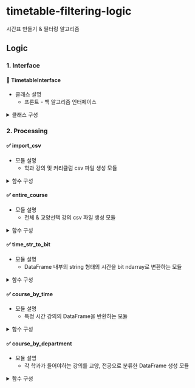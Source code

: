 # timetable-filtering-logic
시간표 만들기 & 필터링 알고리즘

## Logic

### 1. Interface
#### 🔁 TimetableInterface
- 클래스 설명
  - 프론트 - 백 알고리즘 인터페이스

<details>
  <summary>클래스 구성</summary>
  
  ##### __init__
  - 클래스 초기화 함수
  - **input** 사용자의 취향 list [오전/오후 수업, 1교시 수업 수, 우주 공강 여부]
  - **output** 없음

  ##### search_course_routine
  - 검색어를 받아 검색 결과를 반환하는 함수
  - **input** 검색어 string
  - **output** 검색 결과 list

  ##### require_course_timetable_routine
  - 강의 리스트를 받아 이 강의로만 이루어진 시간표를 반환하는 함수
  - **input** 강의 list
  - **output** 시간표 list

  ##### find_professor_routine
  - 강의 리스트를 받아 이 강의들의 교수님을 반환하는 함수
  - **input** 강의 list
  - **output** 강의-교수님 dict {강의 이름: 교수님 이름}

  ##### auto_fill_routine
  - 시간표를 자동으로 채워주는 함수
  - **input** 필터링 조건, 모드 (상수), 채울 시간표, 채울 학점, 학과 이름
  - **output** 채워진 시간표 list

</details>

### 2. Processing
#### ✅ import_csv
- 모듈 설명
  - 학과 강의 및 커리큘럼 csv 파일 생성 모듈

<details>
  <summary>함수 구성</summary>

  ##### import_routine
  - csv 파일로부터 변환에 필요한 list & dict와 DataFrame list로 반환하는 함수
  - **input** csv 파일(raw data)의 경로
  - **output** 학과별 [id <-> 학과명] list & dict, DataFrame list
  
  ##### get_department_dict
  - csv 파일명에 따라 [id <-> 학과명] 간의 변환에 필요한 dict, list를 만드는 함수
  - **input** csv 파일명 list
  - **output** [id <-> 학과명] 간의 변환에 필요한 dict, list

  ##### import_csv
  - 읽어온 csv 파일(raw data)을 DataFrame의 list로 변환하는 함수
  - **input** csv 파일(raw data)의 경로, csv 파일명 list
  - **output** DataFrame list

  ##### sort_csv_file
  - csv 파일 이름 정렬 key 함수
  - **input** csv 파일명
  - **output** 정렬 기준에 따른 우선순위 튜플

</details>

#### ✅ entire_course
- 모듈 설명
  - 전체 & 교양선택 강의 csv 파일 생성 모듈

<details>
  <summary>함수 구성</summary>
  
  ##### get_entire_course_df
  - 학과별 강의 전체를 하나의 DataFrame으로 만드는 함수
  - **input** 학과별 강의 DataFrame list
  - **output** 전체 강의 DataFrame

  ##### get_elective_course_df
  - 전체 강의 DataFrame 중 교양선택 강의를 추출하는 함수
  - **input** 전체 강의 DataFrame
  - **output** 교양선택 강의 DataFrame

</details>

#### ✅ time_str_to_bit
- 모듈 설명
  - DataFrame 내부의 string 형태의 시간을 bit ndarray로 변환하는 모듈
  
<details>
  <summary>함수 구성</summary>
  
  ##### time_str_to_bit
  - string 형태의 시간을 bit ndarray로 변환하는 함수
  - **input** string 형태의 시간
  - **output** bit ndarray 형태의 시간
  - 
  ##### time_str_to_bit_df
  - DataFrame 내부의 string 형태의 시간 column 전체를 bit로 변환하는 함수
  - **input** 변환 전 DataFrame, column 이름
  - **output** 변환 후 DataFrame
  
</details>

#### ✅ course_by_time
- 모듈 설명
  - 특정 시간 강의의 DataFrame을 반환하는 모듈

<details>
  <summary>함수 구성</summary>
  
  ##### course_by_time
  - 시간을 입력받으면 해당 시간에 열리는 강의 DataFrame을 반환하는 함수
  - **input** 강의 DataFrame, bit ndarray 형태의 시간
  - **output** 입력된 시간에 열리는 강의 DataFrame

  ##### get_course_by_all_time
  - 개별 교시에 열리는 강의들의 DataFrame list를 반환하는 함수
  - **input** 강의 DataFrame
  - **output** 개별 교시에 열리는 강의 DataFrame list

</details>

#### ✅ course_by_department
- 모듈 설명
  - 각 학과가 들어야하는 강의를 교양, 전공으로 분류한 DataFrame 생성 모듈

<details>
  <summary>함수 구성</summary>
  
  ##### create_empty_department_possible_df
  - 커리큘럼에 있는 학과를 토대로 DataFrame을 생성
  - **input** 커리큘럼에 있는 학과의 id -> 학과이름 변환 list
  - **output** 커리큘럼에 있는 학과를 토대로 2개씩 생성된 빈 DataFrame 2차원 list (전공, 교양필수)

  ##### add_include_course_to_department_possible_df
  - 학과 이름이 df_course_list에 있으면, 해당 강의를 전공과 교양필수로 나누어 DataFrame에 추가
  - **input**
    - 학과별 강의 DataFrame list
    - 전체 강의 DataFrame (시간이 bit ndarray로 변환된 DataFrame)
    - 커리큘럼에 있는 학과의 id -> 학과이름 변환 list
    - 강의시간표에 있는 학과의 학과이름 -> id 변환 dict
  - **output** 학과별로 강의가 추가된 DataFrame 2차원 list (전공, 교양필수)

  ##### add_geb_to_department_possible_df
  - 학과별 대학교교양필수(GEB) 과목을 교양필수 DataFrame에 추가
  - **input**
    - 전체 강의 DataFrame (시간이 bit ndarray로 변환된 DataFrame)
    - 학과별 커리큘럼 DataFrame list
    - 학과별 강의가 추가된 DataFrame 2차원 list (전공, 교양필수)
    - 커리큘럼에 있는 학과의 id -> 학과이름 변환 list
  - **output** 학과별로 강의가 추가된 DataFrame 2차원 list (전공, 교양필수)

  ##### add_ged_to_department_possible_df
  - 학과별 핵심교양(GED) 과목을 교양필수 DataFrame에 추가
  - **input**
    - 전체 강의 DataFrame (시간이 bit ndarray로 변환된 DataFrame)
    - 학과별 커리큘럼 DataFrame list
    - 학과별 강의가 추가된 DataFrame 2차원 list (전공, 교양필수)
    - 커리큘럼에 있는 학과의 id -> 학과이름 변환 list
  - **output** 학과별로 강의가 추가된 DataFrame 2차원 list (전공, 교양필수)

</detalis>